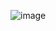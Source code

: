 ![image](https://user-images.githubusercontent.com/98864424/163663605-c174943c-3832-443b-a71e-bf7b17d8563a.png)
